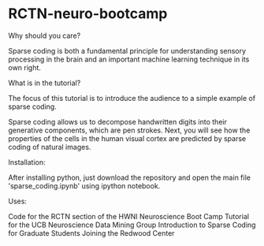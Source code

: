 # RCTN-neuro-bootcamp

Why should you care?

Sparse coding is both a fundamental principle for understanding sensory processing in the brain and an important machine learning technique in its own right. 

What is in the tutorial?

The focus of this tutorial is to introduce the audience to a simple example of sparse coding. 

Sparse coding allows us to decompose handwritten digits into their generative components, which are pen strokes. Next, you will see how the properties of the cells in the human visual cortex are predicted by sparse coding of natural images. 


Installation:

After installing python, just download the repository and open the main file 'sparse_coding.ipynb' using ipython notebook. 


Uses:

Code for the RCTN section of the HWNI Neuroscience Boot Camp
Tutorial for the UCB Neuroscience Data Mining Group
Introduction to Sparse Coding for Graduate Students Joining the Redwood Center


